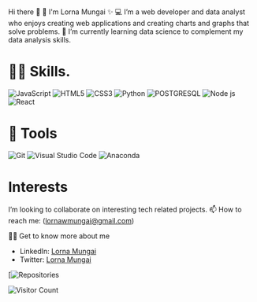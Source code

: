 
Hi there 👋
👨 I'm Lorna Mungai ✨
💻 I’m a web developer and data analyst who enjoys creating web applications and creating charts and graphs that solve problems.
🌱 I’m currently learning data science to complement my data analysis skills.


# 👨‍🔬 Skills.
![JavaScript](https://img.shields.io/badge/javascript-%23323330.svg?style=for-the-badge&logo=javascript&logoColor=%23F7DF1E)
![HTML5](https://img.shields.io/badge/html5-%23E34F26.svg?style=for-the-badge&logo=html5&logoColor=white)
![CSS3](https://img.shields.io/badge/css3-%231572B6.svg?style=for-the-badge&logo=css3&logoColor=white)
![Python](https://img.shields.io/badge/python-3670A0?style=for-the-badge&logo=python&logoColor=ffdd54)
![POSTGRESQL](https://www.postgresql.org/media/img/about/press/elephant.png)
![Node js](https://nodejs.org/static/images/logo.svg)
![React](https://img.shields.io/badge/react-%23000.svg?style=for-the-badge&logo=react&logoColor=blue)



# 🔧 Tools
![Git](https://img.shields.io/badge/git-%23F05033.svg?style=for-the-badge&logo=git&logoColor=white)
![Visual Studio Code](https://img.shields.io/badge/Visual%20Studio%20Code-0078d7.svg?style=for-the-badge&logo=visual-studio-code&logoColor=white)
![Anaconda](https://img.shields.io/conda/v/:channel/:package)


# Interests
I’m looking to collaborate on interesting tech related projects.
📫 How to reach me: (lornawmungai@gmail.com)



👨‍🏫 Get to know more about me
- LinkedIn: [Lorna Mungai](https://www.linkedin.com/in/lorna-wairimu-mungai/)
- Twitter: [Lorna Mungai](https://twitter.com/Lornzyy)




[![Repositories](https://img.shields.io/github/stars/:Lornzyy/:repo)

![Visitor Count](https://profile-counter.glitch.me/Lornzyy/count.svg)




<!---
Lornzyy/Lornzyy is a ✨ special ✨ repository because its `README.md` (this file) appears on your GitHub profile.
You can click the Preview link to take a look at your changes.
--->
